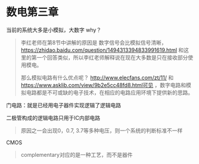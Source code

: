 # 数电第三章

当前的系统大多是小模拟，大数字  why？

> 李红老师在第8节中讲解的原因是 数字信号会比模拟信号清晰，https://zhidao.baidu.com/question/1494313394833991619.html 和这里的第一个回答类似，所以李红老师解释说在现在大多数是只在接收部分使用模电。
>
> 那么模拟电路有什么优点呢？
> http://www.elecfans.com/zt/11/ 和 https://www.asklib.com/view/9b2e5cc48fd8.html可见 ，数字电路和模拟电路都是不可或缺的电子技术，在相应的电路应用环境下提供新的思路。



门电路：就是已经用电子器件实现逻辑了逻辑电路

二极管构成的逻辑电路只用于IC内部电路

> 原因之一会出现0，0.7, 3.7等多种电压，则一个系统的判断标准不一样

CMOS 

> complementary对应的是一种工艺，而不是器件